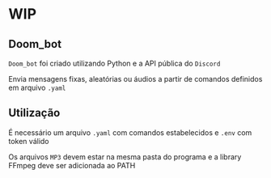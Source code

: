 # WIP

## Doom_bot

`Doom_bot` foi criado utilizando Python e a API pública do `Discord`

Envia mensagens fixas, aleatórias ou áudios a partir de comandos definidos em arquivo `.yaml`

## Utilização

É necessário um arquivo `.yaml` com comandos estabelecidos e `.env` com token válido

Os arquivos `MP3` devem estar na mesma pasta do programa e a library FFmpeg deve ser adicionada ao PATH
